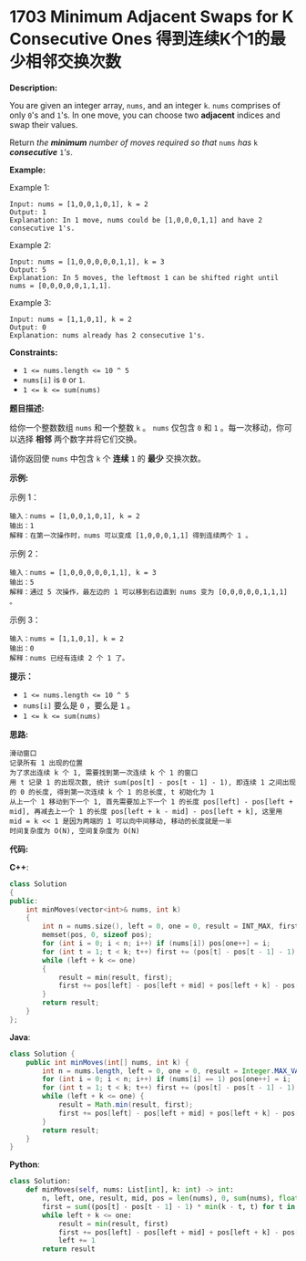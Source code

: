 # 1703 Minimum Adjacent Swaps for K Consecutive Ones 得到连续K个1的最少相邻交换次数

__Description:__

You are given an integer array, `nums`, and an integer `k`. `nums` comprises of only `0`'s and `1`'s. In one move, you can choose two __adjacent__ indices and swap their values.

Return _the __minimum__ number of moves required so that_ `nums` _has_ `k` ___consecutive___ `1`_'s_.

__Example:__

Example 1:

```text
Input: nums = [1,0,0,1,0,1], k = 2
Output: 1
Explanation: In 1 move, nums could be [1,0,0,0,1,1] and have 2 consecutive 1's.
```

Example 2:

```text
Input: nums = [1,0,0,0,0,0,1,1], k = 3
Output: 5
Explanation: In 5 moves, the leftmost 1 can be shifted right until nums = [0,0,0,0,0,1,1,1].
```

Example 3:

```text
Input: nums = [1,1,0,1], k = 2
Output: 0
Explanation: nums already has 2 consecutive 1's.
```

__Constraints:__

- `1 <= nums.length <= 10 ^ 5`
- `nums[i]` is `0` or `1`.
- `1 <= k <= sum(nums)`

__题目描述:__

给你一个整数数组 `nums` 和一个整数 `k` 。 `nums` 仅包含 `0` 和 `1` 。每一次移动，你可以选择 __相邻__ 两个数字并将它们交换。

请你返回使 `nums` 中包含 `k` 个 __连续__ `1` 的 __最少__ 交换次数。

__示例:__

示例 1：

```text
输入：nums = [1,0,0,1,0,1], k = 2
输出：1
解释：在第一次操作时，nums 可以变成 [1,0,0,0,1,1] 得到连续两个 1 。
```

示例 2：

```text
输入：nums = [1,0,0,0,0,0,1,1], k = 3
输出：5
解释：通过 5 次操作，最左边的 1 可以移到右边直到 nums 变为 [0,0,0,0,0,1,1,1] 。
```

示例 3：

```text
输入：nums = [1,1,0,1], k = 2
输出：0
解释：nums 已经有连续 2 个 1 了。
```

__提示：__

- `1 <= nums.length <= 10 ^ 5`
- `nums[i]` 要么是 `0` ，要么是 `1` 。
- `1 <= k <= sum(nums)`

__思路:__

```text
滑动窗口
记录所有 1 出现的位置
为了求出连续 k 个 1, 需要找到第一次连续 k 个 1 的窗口
用 t 记录 1 的出现次数, 统计 sum(pos[t] - pos[t - 1] - 1), 即连续 1 之间出现的 0 的长度, 得到第一次连续 k 个 1 的总长度, t 初始化为 1
从上一个 1 移动到下一个 1, 首先需要加上下一个 1 的长度 pos[left] - pos[left + mid], 再减去上一个 1 的长度 pos[left + k - mid] - pos[left + k], 这里用 mid = k << 1 是因为两端的 1 可以向中间移动, 移动的长度就是一半
时间复杂度为 O(N), 空间复杂度为 O(N)
```

__代码:__

__C++__:

```C++
class Solution 
{
public:
    int minMoves(vector<int>& nums, int k) 
    {
        int n = nums.size(), left = 0, one = 0, result = INT_MAX, first = 0, mid = k >> 1, pos[n + 1];
        memset(pos, 0, sizeof pos);
        for (int i = 0; i < n; i++) if (nums[i]) pos[one++] = i;
        for (int t = 1; t < k; t++) first += (pos[t] - pos[t - 1] - 1) * min(t, k - t);
        while (left + k <= one) 
        {
            result = min(result, first);
            first += pos[left] - pos[left + mid] + pos[left + k] - pos[left++ + k - mid];
        }
        return result;
    }
};
```

__Java__:

```Java
class Solution {
    public int minMoves(int[] nums, int k) {
        int n = nums.length, left = 0, one = 0, result = Integer.MAX_VALUE, first = 0, mid = k >> 1, pos[] = new int[n + 1];
        for (int i = 0; i < n; i++) if (nums[i] == 1) pos[one++] = i;
        for (int t = 1; t < k; t++) first += (pos[t] - pos[t - 1] - 1) * Math.min(t, k - t);
        while (left + k <= one) {
            result = Math.min(result, first);
            first += pos[left] - pos[left + mid] + pos[left + k] - pos[left++ + k - mid];
        }
        return result;
    }
}
```

__Python__:

```Python
class Solution:
    def minMoves(self, nums: List[int], k: int) -> int:
        n, left, one, result, mid, pos = len(nums), 0, sum(nums), float('inf'), k >> 1, [i for i in range(len(nums)) if nums[i]] + [0] * (len(nums) - sum(nums) + 1)
        first = sum((pos[t] - pos[t - 1] - 1) * min(k - t, t) for t in range(1, k))
        while left + k <= one:
            result = min(result, first)
            first += pos[left] - pos[left + mid] + pos[left + k] - pos[left + k - mid]
            left += 1
        return result
```
